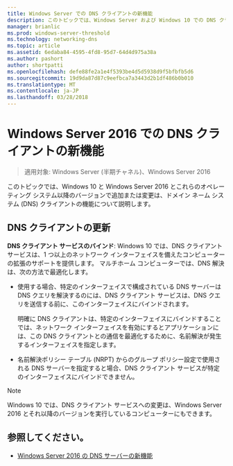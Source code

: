 ```yaml
---
title: Windows Server での DNS クライアントの新機能
description: このトピックでは、Windows Server および Windows 10 での DNS クライアントの新機能の概要
manager: brianlic
ms.prod: windows-server-threshold
ms.technology: networking-dns
ms.topic: article
ms.assetid: 6edaba84-4595-4fd8-95d7-64d4d975a38a
ms.author: pashort
author: shortpatti
ms.openlocfilehash: defe88fe2a1e4f5393be4d5d5938d9f5bfbfb5d6
ms.sourcegitcommit: 19d9da87d87c9eefbca7a3443d2b1df486b0b010
ms.translationtype: MT
ms.contentlocale: ja-JP
ms.lasthandoff: 03/28/2018
---
```

# <a name="whats-new-in-dns-client-in-windows-server-2016"></a>Windows Server 2016 での DNS クライアントの新機能

>適用対象: Windows Server (半期チャネル)、Windows Server 2016

このトピックでは、Windows 10 と Windows Server 2016 とこれらのオペレーティング システム以降のバージョンで追加または変更は、ドメイン ネーム システム (DNS) クライアントの機能について説明します。
  
## <a name="updates-to-dns-client"></a>DNS クライアントの更新

**DNS クライアント サービスのバインド**: Windows 10 では、DNS クライアント サービスは、1 つ以上のネットワーク インターフェイスを備えたコンピューターの拡張のサポートを提供します。 マルチホーム コンピューターでは、DNS 解決は、次の方法で最適化します。  
  
-   使用する場合、特定のインターフェイスで構成されている DNS サーバーは DNS クエリを解決するのには、DNS クライアント サービスは、DNS クエリを送信する前に、このインターフェイスにバインドされます。  
  
    明確に DNS クライアントは、特定のインターフェイスにバインドすることでは、ネットワーク インターフェイスを有効にするとアプリケーションには、この DNS クライアントとの通信を最適化するために、名前解決が発生するインターフェイスを指定します。  
  
-   名前解決ポリシー テーブル (NRPT) からのグループ ポリシー設定で使用される DNS サーバーを指定すると場合、DNS クライアント サービスが特定のインターフェイスにバインドできません。  
  
> [!NOTE]  
> Windows 10 では、DNS クライアント サービスへの変更は、Windows Server 2016 とそれ以降のバージョンを実行しているコンピューターにもできます。  
  
## <a name="see-also"></a>参照してください。  
  
-   [Windows Server 2016 の DNS サーバーの新機能](What-s-New-in-DNS-Server.md)  
  

